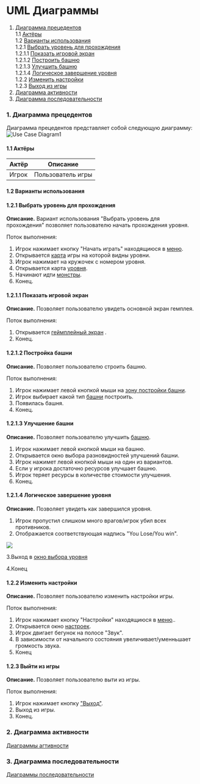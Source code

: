 ﻿# UML Диаграммы
1. [Диаграмма прецедентов](#1)<br>
1.1 [Актёры](#1.1)<br>
1.2 [Варианты использования](#1.2)<br>
1.2.1 [Выбрать уровень для прохождения](#1.2.1)<br>
1.2.1.1 [Показать игровой экран](#1.2.1.1)<br>
1.2.1.2 [Построить башню](#1.2.1.2)<br>
1.2.1.3 [Улучшить башню](#1.2.1.3)<br>
1.2.1.4 [Логическое завершение уровня](#1.2.1.4)<br>
1.2.2 [Изменить настройки](#1.2.2)<br>
1.2.3 [Выход из игры](#1.2.3)<br>
2. [Диаграмма активности](#2)
3. [Диаграмма последовательности](#3)

### 1. Диаграмма прецедентов<a name="1"></a>
Диаграмма прецедентов представляет собой следующую диаграмму: 
![Use Case Diagram1](https://user-images.githubusercontent.com/50372504/67147113-78f94c00-f29a-11e9-8b6a-a78affe57d1a.png)

#### 1.1 Актёры<a name="1.1"></a>
Актёр | Описание
--- | ---
Игрок| Пользователь игры

#### 1.2 Варианты использования<a name="1.2"></a>
#### 1.2.1 Выбрать уровень для прохождения<a name="1.2.1"></a>
**Описание.** Вариант использования "Выбрать уровень для прохождения" позволяет пользователю начать прохождения уровня.

Поток выполнения:
1. Игрок нажимает кнопку "Начать играть" находящиюся в [меню](https://github.com/danila16030/Tower-defence/blob/master/%D0%9C%D0%BE%D0%BA%D0%B0%D0%BF%D1%8B/%D0%9C%D0%B5%D0%BD%D1%8E%20%D0%B8%D0%B3%D1%80%D1%8B.png).
2. Открывается [карта](https://github.com/danila16030/Tower-defence/blob/master/%D0%9C%D0%BE%D0%BA%D0%B0%D0%BF%D1%8B/%D0%9F%D0%B0%D0%BD%D0%B5%D0%BB%D1%8C%20%D0%B2%D1%8B%D0%B1%D0%BE%D1%80%D0%B0%20%D1%83%D1%80%D0%BE%D0%B2%D0%BD%D1%8F.png) игры на которой видны уровни.
3. Игрок нажимает на кружочек с номером уровня.
4. Открывается карта [уровня](https://github.com/danila16030/Tower-defence/blob/master/%D0%9C%D0%BE%D0%BA%D0%B0%D0%BF%D1%8B/%D0%98%D0%B3%D1%80%D0%BE%D0%B2%D0%BE%D0%B9%20%D0%BF%D1%80%D0%BE%D1%86%D0%B5%D1%81%D1%81.png).
5. Начинают идти [монстры](https://github.com/danila16030/Tower-defence/blob/master/%D0%9C%D0%BE%D0%BA%D0%B0%D0%BF%D1%8B/%D0%9F%D1%80%D0%BE%D1%82%D0%B8%D0%B2%D0%BD%D0%B8%D0%BA.png).
6. Конец.

#### 1.2.1.1 Показать игровой экран<a name="1.2.1.1"></a>
**Описание.** Позволяет пользователю увидеть основной экран гемплея.

Поток выполнения:
1. Открывается [геймплейный экран](https://github.com/danila16030/Tower-defence/blob/master/%D0%9C%D0%BE%D0%BA%D0%B0%D0%BF%D1%8B/%D0%98%D0%B3%D1%80%D0%BE%D0%B2%D0%BE%D0%B9%20%D0%BF%D1%80%D0%BE%D1%86%D0%B5%D1%81%D1%81.png) .
2. Конец.

#### 1.2.1.2 Постройка башни<a name="1.2.1.2"></a>
**Описание.** Позволяет пользователю строить башню.

Поток выполнения:
1. Игрок нажимает левой кнопкой мыши на [зону постройки башни](https://github.com/danila16030/Tower-defence/blob/master/%D0%9C%D0%BE%D0%BA%D0%B0%D0%BF%D1%8B/%D0%9E%D0%B1%D0%BB%D0%B0%D1%81%D1%82%D1%8C%20%D0%BF%D0%BE%D1%81%D1%82%D1%80%D0%BE%D0%B9%D0%BA%D0%B8%20%D0%B1%D0%B0%D1%88%D0%BD%D0%B8.png).
2. Игрок выбирает какой тип [башни](https://github.com/danila16030/Tower-defence/blob/master/%D0%9C%D0%BE%D0%BA%D0%B0%D0%BF%D1%8B/%D0%91%D0%B0%D1%88%D0%BD%D1%8F.png) построить.
3. Появилась башня.
4. Конец.

#### 1.2.1.3 Улучшение башни<a name="1.2.1.3"></a>
**Описание.** Позволяет пользователю улучшить [башню](https://github.com/danila16030/Tower-defence/blob/master/%D0%9C%D0%BE%D0%BA%D0%B0%D0%BF%D1%8B/%D0%91%D0%B0%D1%88%D0%BD%D1%8F.png).
1. Игрок нажимает левой кнопкой мыши на башню.
2. Открывается окно выбора разновидностей улучшений башни.
3. Игрок нажимет левой кнопкой мыши на один из вариантов.
4. Если у игрока достаточно ресурсов улучшает башню.
5. Игрок теряет ресурсы в количестве стоимости улучшения.
6. Конец.

#### 1.2.1.4 Логическое завершение уровня<a name="1.2.1.4"></a>
**Описание.** Позволяет увидеть как завершился уровня.
1. Игрок пропустил слишком много врагов/игрок убил всех противников.
2. Отображается соответствующая надпись "You Lose/You win".

![](https://github.com/danila16030/Tower-defence/blob/master/%D0%9C%D0%BE%D0%BA%D0%B0%D0%BF%D1%8B/%D0%9F%D0%B0%D0%BD%D0%B5%D0%BB%D1%8C%20%D0%BF%D1%80%D0%B8%20%D0%BF%D0%BE%D1%80%D0%B0%D0%B6%D0%B5%D0%BD%D0%B8%D0%B8.png)

3.Выход в [окно выбора уровня](https://github.com/danila16030/Tower-defence/blob/master/%D0%9C%D0%BE%D0%BA%D0%B0%D0%BF%D1%8B/%D0%9F%D0%B0%D0%BD%D0%B5%D0%BB%D1%8C%20%D0%B2%D1%8B%D0%B1%D0%BE%D1%80%D0%B0%20%D1%83%D1%80%D0%BE%D0%B2%D0%BD%D1%8F.png)

4.Конец

#### 1.2.2 Изменить настройки<a name="1.2.2"></a>
**Описание.** Позволяет пользователю изменить настройки игры.

Поток выполнения:
1. Игрок нажимает кнопку "Настройки" находящиюся в [меню](https://github.com/danila16030/Tower-defence/blob/master/%D0%9C%D0%BE%D0%BA%D0%B0%D0%BF%D1%8B/%D0%9C%D0%B5%D0%BD%D1%8E%20%D0%B8%D0%B3%D1%80%D1%8B.png)..
2. Открывается окно [настроек](https://github.com/danila16030/Tower-defence/blob/master/%D0%9C%D0%BE%D0%BA%D0%B0%D0%BF%D1%8B/%D0%9C%D0%B5%D0%BD%D1%8E%20%D0%BD%D0%B0%D1%81%D1%82%D1%80%D0%BE%D0%B5%D0%BA.png).
3. Игрок двигает бегунок на полосе "Звук".
4. В зависимости от начального состояния увеличивает/уменньшает громкость звука.
5. Конец

#### 1.2.3 Выйти из игры<a name="1.2.3"></a>
**Описание.** Позволяет пользователю выти из игры.

Поток выполнения:
1. Игрок нажимает кнопку ["Выход"](https://github.com/danila16030/Tower-defence/blob/master/%D0%9C%D0%BE%D0%BA%D0%B0%D0%BF%D1%8B/%D0%9C%D0%B5%D0%BD%D1%8E%20%D0%B8%D0%B3%D1%80%D1%8B.png).
2. Выход из игры.
3. Конец.


### 2. Диаграмма активности<a name="2"></a>
[Диаграммы агтивности](https://github.com/danila16030/Tower-defence/blob/master/%D0%94%D0%B8%D0%B0%D0%B3%D1%80%D0%B0%D0%BC%D0%BC%D1%8B/Activities/README.md)
### 3. Диаграмма последовательности<a name="3"></a>
[Диаграммы последовательности](https://github.com/danila16030/Tower-defence/blob/master/%D0%94%D0%B8%D0%B0%D0%B3%D1%80%D0%B0%D0%BC%D0%BC%D1%8B/Sequences/README.md)


